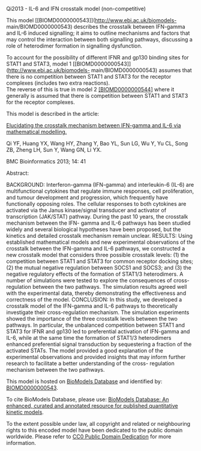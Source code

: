 

Qi2013 - IL-6 and IFN crosstalk model (non-competitive)

This model [[BIOMD0000000543]](http://www.ebi.ac.uk/biomodels-
main/BIOMD0000000543) describes the crosstalk between IFN-gamma and IL-6
induced signalling; it aims to outline mechanisms and factors that may control
the interaction between both signalling pathways, discussing a role of
heterodimer formation in signalling dysfunction.  
  
To account for the possibility of different IFNR and gp130 binding sites for
STAT1 and STAT3, model 1 [[BIOMD0000000543]](http://www.ebi.ac.uk/biomodels-
main/BIOMD0000000543) assumes that there is no competition between STAT1 and
STAT3 for the receptor complexes (includes two extra reactions).  
The reverse of this is true in model 2
[[BIOMD0000000544]](http://www.ebi.ac.uk/biomodels-main/BIOMD0000000544) where
it generally is assumed that there is competition between STAT1 and STAT3 for
the receptor complexes.

This model is described in the article:

[Elucidating the crosstalk mechanism between IFN-gamma and IL-6 via
mathematical modelling.](http://identifiers.org/pubmed/23384097)

Qi YF, Huang YX, Wang HY, Zhang Y, Bao YL, Sun LG, Wu Y, Yu CL, Song ZB, Zheng
LH, Sun Y, Wang GN, Li YX.

BMC Bioinformatics 2013; 14: 41

Abstract:

BACKGROUND: Interferon-gamma (IFN-gamma) and interleukin-6 (IL-6) are
multifunctional cytokines that regulate immune responses, cell proliferation,
and tumour development and progression, which frequently have functionally
opposing roles. The cellular responses to both cytokines are activated via the
Janus kinase/signal transducer and activator of transcription (JAK/STAT)
pathway. During the past 10 years, the crosstalk mechanism between the IFN-
gamma and IL-6 pathways has been studied widely and several biological
hypotheses have been proposed, but the kinetics and detailed crosstalk
mechanism remain unclear. RESULTS: Using established mathematical models and
new experimental observations of the crosstalk between the IFN-gamma and IL-6
pathways, we constructed a new crosstalk model that considers three possible
crosstalk levels: (1) the competition between STAT1 and STAT3 for common
receptor docking sites; (2) the mutual negative regulation between SOCS1 and
SOCS3; and (3) the negative regulatory effects of the formation of STAT1/3
heterodimers. A number of simulations were tested to explore the consequences
of cross-regulation between the two pathways. The simulation results agreed
well with the experimental data, thereby demonstrating the effectiveness and
correctness of the model. CONCLUSION: In this study, we developed a crosstalk
model of the IFN-gamma and IL-6 pathways to theoretically investigate their
cross-regulation mechanism. The simulation experiments showed the importance
of the three crosstalk levels between the two pathways. In particular, the
unbalanced competition between STAT1 and STAT3 for IFNR and gp130 led to
preferential activation of IFN-gamma and IL-6, while at the same time the
formation of STAT1/3 heterodimers enhanced preferential signal transduction by
sequestering a fraction of the activated STATs. The model provided a good
explanation of the experimental observations and provided insights that may
inform further research to facilitate a better understanding of the cross-
regulation mechanism between the two pathways.

This model is hosted on [BioModels Database](http://www.ebi.ac.uk/biomodels/)
and identified by:
[BIOMD0000000543](http://identifiers.org/biomodels.db/BIOMD0000000543).

To cite BioModels Database, please use: [BioModels Database: An enhanced,
curated and annotated resource for published quantitative kinetic
models](http://identifiers.org/pubmed/20587024).

To the extent possible under law, all copyright and related or neighbouring
rights to this encoded model have been dedicated to the public domain
worldwide. Please refer to [CC0 Public Domain
Dedication](http://creativecommons.org/publicdomain/zero/1.0/) for more
information.

